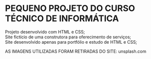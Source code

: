 <h1>PEQUENO PROJETO DO CURSO TÉCNICO DE INFORMÁTICA</h1> 

Projeto desenvolvido com HTML e CSS; <br>
Site fictício de uma construtora para oferecimento de serviços; <br>
Site desenvolvido apenas para portfólio e estudo de HTML e CSS; <br>

AS IMAGENS UTILIZADAS FORAM RETIRADAS DO SITE: unsplash.com

